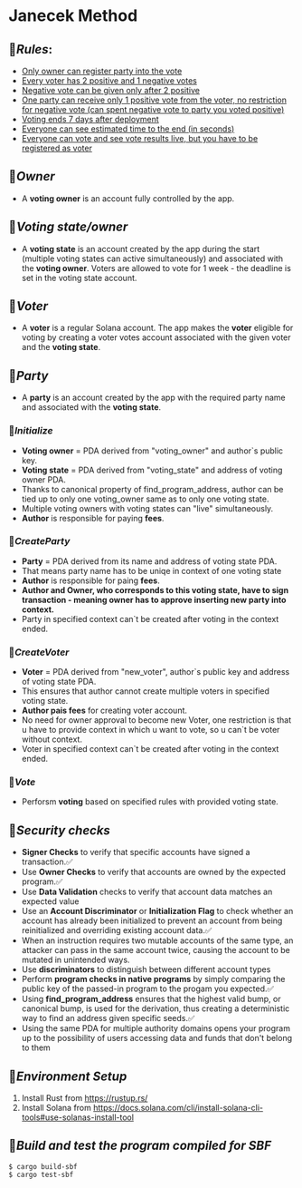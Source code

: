 # **Janecek Method**

## 🍇***Rules***:
- <u>Only owner can register party into the vote</u>
- <u>Every voter has 2 positive and 1 negative votes</u>
- <u>Negative vote can be given only after 2 positive</u>
- <u>One party can receive only 1 positive vote from the voter, no restriction for negative vote (can spent negative vote to party you voted positive)</u>
- <u>Voting ends 7 days after deployment</u>
- <u>Everyone can see estimated time to the end (in seconds)</u>
- <u>Everyone can vote and see vote results live, but you have to be registered as voter</u>

## 🍉***Owner***
- A **voting owner** is an account fully controlled by the app.

## 🍊***Voting state/owner***
- A **voting state** is an account created by the app during the start (multiple voting states can active simultaneously) and associated with the **voting owner**. Voters are allowed to vote for 1 week - the deadline is set in the voting state account.

## 🍋***Voter***
- A **voter** is a regular Solana account. The app makes the **voter** eligible for voting by creating a voter votes account associated with the given voter and the **voting state**.

## 🍍***Party***
- A **party** is an account created by the app with the required party name and associated with the **voting state**.


### 🍎***Initialize***
- **Voting owner** = PDA derived from "voting_owner" and author`s public key.
- **Voting state** = PDA derived from "voting_state" and address of voting owner PDA.
- Thanks to canonical property of find_program_address, author can be tied up to only one voting_owner same as to only one voting state.
- Multiple voting owners with voting states can "live" simultaneously.
- **Author** is responsible for paying **fees**.
### 🍓***CreateParty***
- **Party** = PDA derived from its name and address of voting state PDA.
- That means party name has to be uniqe in context of one voting state
- **Author** is responsible for paing **fees**.
- **Author and Owner, who corresponds to this voting state, have to sign transaction - meaning owner has to approve inserting new party into context.**
- Party in specified context can`t be created after voting in the context ended.
### 🥝***CreateVoter***
- **Voter** = PDA derived from "new_voter", author`s public key and address of voting state PDA.
- This ensures that author cannot create multiple voters in specified voting state.
- **Author pais fees** for creating voter account. 
- No need for owner approval to become new Voter, one restriction is that u have to provide context in which u want to vote, so u can`t be voter without context.
- Voter in specified context can`t be created after voting in the context ended.
### 🍒***Vote***
- Perforsm **voting** based on specified rules with provided voting state.

## 🥥***Security checks***
- **Signer Checks** to verify that specific accounts have signed a transaction.✅
- Use **Owner Checks** to verify that accounts are owned by the expected program.✅
- Use **Data Validation** checks to verify that account data matches an expected value
- Use an **Account Discriminator** or **Initialization Flag** to check whether an account has already been initialized to prevent an account from being reinitialized and overriding existing account data.✅
- When an instruction requires two mutable accounts of the same type, an attacker can pass in the same account twice, causing the account to be mutated in unintended ways.
- Use **discriminators** to distinguish between different account types 
- Perform **program checks in native programs** by simply comparing the public key of the passed-in program to the progam you expected.✅
- Using **find_program_address** ensures that the highest valid bump, or canonical bump, is used for the derivation, thus creating a deterministic way to find an address given specific seeds.✅
- Using the same PDA for multiple authority domains opens your program up to the possibility of users accessing data and funds that don't belong to them




## 🍌***Environment Setup***
1. Install Rust from https://rustup.rs/
2. Install Solana from https://docs.solana.com/cli/install-solana-cli-tools#use-solanas-install-tool

## 🥩***Build and test the program compiled for SBF***
```
$ cargo build-sbf
$ cargo test-sbf
```

